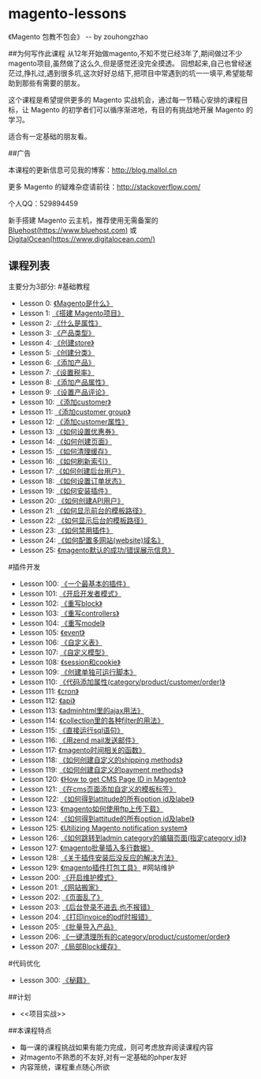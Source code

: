 # magento-lessons
《Magento 包教不包会》 -- by zouhongzhao

##为何写作此课程
从12年开始做magento,不知不觉已经3年了,期间做过不少magento项目,虽然做了这么久,但是感觉还没完全摸透。
回想起来,自己也曾经迷茫过,挣扎过,遇到很多坑,这次好好总结下,把项目中常遇到的坑一一填平,希望能帮助到那些有需要的朋友。

这个课程是希望提供更多的 Magento 实战机会，通过每一节精心安排的课程目标，让 Magento 的初学者们可以循序渐进地，有目的有挑战地开展 Magento 的学习。

适合有一定基础的朋友看。

##广告

本课程的更新信息可见我的博客：http://blog.mallol.cn

更多 Magento 的疑难杂症请前往：http://stackoverflow.com/

个人QQ：529894459

新手搭建 Magento 云主机，推荐使用无需备案的 [Bluehost(https://www.bluehost.com)](https://www.bluehost.com) 或 [DigitalOcean(https://www.digitalocean.com/)](https://www.digitalocean.com/?refcode=59a08293127f)

## 课程列表
主要分为3部分:
#基础教程
* Lesson 0: [《Magento是什么》](https://github.com/zouhongzhao/magento-lessons/tree/master/lesson0)
* Lesson 1: [《搭建 Magento项目》](https://github.com/zouhongzhao/magento-lessons/tree/master/lesson1)
* Lesson 2: [《什么是属性》](https://github.com/zouhongzhao/magento-lessons/tree/master/lesson2)
* Lesson 3: [《产品类型》](https://github.com/zouhongzhao/magento-lessons/tree/master/lesson3)
* Lesson 4: [《创建store》](https://github.com/zouhongzhao/magento-lessons/tree/master/lesson4)
* Lesson 5: [《创建分类》](https://github.com/zouhongzhao/magento-lessons/tree/master/lesson5)
* Lesson 6: [《添加产品》](https://github.com/zouhongzhao/magento-lessons/tree/master/lesson6)
* Lesson 7: [《设置税率》](https://github.com/zouhongzhao/magento-lessons/tree/master/lesson7)
* Lesson 8: [《添加产品属性》](https://github.com/zouhongzhao/magento-lessons/tree/master/lesson8)
* Lesson 9: [《设置产品评论》](https://github.com/zouhongzhao/magento-lessons/tree/master/lesson9)
* Lesson 10: [《添加customer》](https://github.com/zouhongzhao/magento-lessons/tree/master/lesson10)
* Lesson 11: [《添加customer group》](https://github.com/zouhongzhao/magento-lessons/tree/master/lesson11)
* Lesson 12: [《添加customer属性》](https://github.com/zouhongzhao/magento-lessons/tree/master/lesson12)
* Lesson 13: [《如何设置优惠券》](https://github.com/zouhongzhao/magento-lessons/tree/master/lesson13)
* Lesson 14: [《如何创建页面》](https://github.com/zouhongzhao/magento-lessons/tree/master/lesson14)
* Lesson 15: [《如何清理缓存》](https://github.com/zouhongzhao/magento-lessons/tree/master/lesson15)
* Lesson 16: [《如何刷新索引》](https://github.com/zouhongzhao/magento-lessons/tree/master/lesson16)
* Lesson 17: [《如何创建后台用户》](https://github.com/zouhongzhao/magento-lessons/tree/master/lesson17)
* Lesson 18: [《如何设置订单状态》](https://github.com/zouhongzhao/magento-lessons/tree/master/lesson18)
* Lesson 19: [《如何安装插件》](https://github.com/zouhongzhao/magento-lessons/tree/master/lesson19)
* Lesson 20: [《如何创建API用户》](https://github.com/zouhongzhao/magento-lessons/tree/master/lesson20)
* Lesson 21: [《如何显示前台的模板路径》](https://github.com/zouhongzhao/magento-lessons/tree/master/lesson21)
* Lesson 22: [《如何显示后台的模板路径》](https://github.com/zouhongzhao/magento-lessons/tree/master/lesson22)
* Lesson 23: [《如何禁用插件》](https://github.com/zouhongzhao/magento-lessons/tree/master/lesson23)
* Lesson 24: [《如何配置多网站(website)域名》](https://github.com/zouhongzhao/magento-lessons/tree/master/lesson24)
* Lesson 25: [《magento默认的成功/错误展示信息》](https://github.com/zouhongzhao/magento-lessons/tree/master/lesson25)

#插件开发
* Lesson 100: [《一个最基本的插件》](https://github.com/zouhongzhao/magento-lessons/tree/master/lesson100)
* Lesson 101: [《开启开发者模式》](https://github.com/zouhongzhao/magento-lessons/tree/master/lesson101)
* Lesson 102: [《重写block》](https://github.com/zouhongzhao/magento-lessons/tree/master/lesson102)
* Lesson 103: [《重写controllers》](https://github.com/zouhongzhao/magento-lessons/tree/master/lesson103)
* Lesson 104: [《重写model》](https://github.com/zouhongzhao/magento-lessons/tree/master/lesson104)
* Lesson 105: [《event》](https://github.com/zouhongzhao/magento-lessons/tree/master/lesson105)
* Lesson 106: [《自定义表》](https://github.com/zouhongzhao/magento-lessons/tree/master/lesson106)
* Lesson 107: [《自定义模型》](https://github.com/zouhongzhao/magento-lessons/tree/master/lesson107)
* Lesson 108: [《session和cookie》](https://github.com/zouhongzhao/magento-lessons/tree/master/lesson108)
* Lesson 109: [《创建单独可运行脚本》](https://github.com/zouhongzhao/magento-lessons/tree/master/lesson109)
* Lesson 110: [《代码添加属性(category/product/customer/order)》](https://github.com/zouhongzhao/magento-lessons/tree/master/lesson110)
* Lesson 111: [《cron》](https://github.com/zouhongzhao/magento-lessons/tree/master/lesson111)
* Lesson 112: [《api》](https://github.com/zouhongzhao/magento-lessons/tree/master/lesson112)
* Lesson 113: [《adminhtml里的ajax用法》](https://github.com/zouhongzhao/magento-lessons/tree/master/lesson113)
* Lesson 114: [《collection里的各种filter的用法》](https://github.com/zouhongzhao/magento-lessons/tree/master/lesson114)
* Lesson 115: [《直接运行sql语句》](https://github.com/zouhongzhao/magento-lessons/tree/master/lesson115)
* Lesson 116: [《用zend mail发送邮件》](https://github.com/zouhongzhao/magento-lessons/tree/master/lesson116)
* Lesson 117: [《magento时间相关的函数》](https://github.com/zouhongzhao/magento-lessons/tree/master/lesson117)
* Lesson 118: [《如何创建自定义的shipping methods》](https://github.com/zouhongzhao/magento-lessons/tree/master/lesson118)
* Lesson 119: [《如何创建自定义的payment methods》](https://github.com/zouhongzhao/magento-lessons/tree/master/lesson119)
* Lesson 120: [《How to get CMS Page ID in Magento》](https://github.com/zouhongzhao/magento-lessons/tree/master/lesson120)
* Lesson 121: [《在cms页面添加自定义的模板标签》](https://github.com/zouhongzhao/magento-lessons/tree/master/lesson121)
* Lesson 122: [《如何得到attitude的所有option id及label》](https://github.com/zouhongzhao/magento-lessons/tree/master/lesson122)
* Lesson 123: [《magento如何使用ftp上传下载》](https://github.com/zouhongzhao/magento-lessons/tree/master/lesson123)
* Lesson 124: [《如何得到attitude的所有option id及label》](https://github.com/zouhongzhao/magento-lessons/tree/master/lesson124)
* Lesson 125: [《Utilizing Magento notification system》](https://github.com/zouhongzhao/magento-lessons/tree/master/lesson125)
* Lesson 126: [《如何跳转到admin category的编辑页面(指定category id)》](https://github.com/zouhongzhao/magento-lessons/tree/master/lesson126)
* Lesson 127: [《magento批量插入多行数据》](https://github.com/zouhongzhao/magento-lessons/tree/master/lesson127)
* Lesson 128: [《关于插件安装后没反应的解决方法》](https://github.com/zouhongzhao/magento-lessons/tree/master/lesson128)
* Lesson 129: [《magento插件打包工具》](https://github.com/zouhongzhao/magento-lessons/tree/master/lesson129)
#网站维护
* Lesson 200: [《开启维护模式》](https://github.com/zouhongzhao/magento-lessons/tree/master/lesson200)
* Lesson 201: [《网站搬家》](https://github.com/zouhongzhao/magento-lessons/tree/master/lesson201)
* Lesson 202: [《页面乱了》](https://github.com/zouhongzhao/magento-lessons/tree/master/lesson202)
* Lesson 203: [《后台登录不进去,也不报错》](https://github.com/zouhongzhao/magento-lessons/tree/master/lesson203)
* Lesson 204: [《打印invoice的pdf时报错》](https://github.com/zouhongzhao/magento-lessons/tree/master/lesson204)
* Lesson 205: [《批量导入产品》](https://github.com/zouhongzhao/magento-lessons/tree/master/lesson205)
* Lesson 206: [《一键清理所有的category/product/customer/order》](https://github.com/zouhongzhao/magento-lessons/tree/master/lesson206)
* Lesson 207: [《局部Block缓存》](https://github.com/zouhongzhao/magento-lessons/tree/master/lesson207)

#代码优化
* Lesson 300: [《秘籍》](https://github.com/zouhongzhao/magento-lessons/tree/master/lesson300)

##计划
* <<项目实战>>

##本课程特点
* 每一课的课程挑战如果有能力完成，则可考虑放弃阅读课程内容
* 对magento不熟悉的不友好,对有一定基础的phper友好
* 内容笼统，课程重点随心所欲

